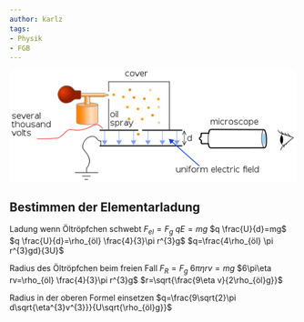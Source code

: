```yaml
---
author: karlz
tags:
- Physik
- FGB
---
```


![](../../Working%20Materials/Elektrisches%20Feld/Milikan-Versuch.png)

## Bestimmen der Elementarladung

Ladung wenn Öltröpfchen schwebt
$F_{el}=F_{g}$
$qE=mg$
$q \frac{U}{d}=mg$
$q \frac{U}{d}=\rho_{öl} \frac{4}{3}\pi r^{3}g$
$q=\frac{4\rho_{öl} \pi r^{3}gd}{3U}$

Radius des Öltröpfchen beim freien Fall
$F_{R}=F_{g}$
$6\pi\eta rv=mg$
$6\pi\eta rv=\rho_{öl} \frac{4}{3}\pi r^{3}g$
$r=\sqrt{\frac{9\eta v}{2\rho_{öl}g}}$

Radius in der oberen Formel einsetzen
$q=\frac{9\sqrt{2}\pi d\sqrt{\eta^{3}v^{3}}}{U\sqrt{\rho_{öl}g}}$
